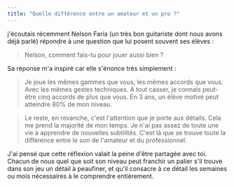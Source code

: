 ```yaml
---
title: "Quelle différence entre un amateur et un pro ?"
---
```


j'écoutais récemment Nelson Faria (un très bon guitariste dont nous avons déjà 
parlé) répondre à une question que lui posent souvent ses élèves :

> Nelson, comment fais-tu pour jouer aussi bien ?

Sa réponse m'a inspiré car elle s'énonce très simplement :

> Je joue les mêmes gammes que vous, les mêmes accords que vous. Avec les mêmes 
gestes techniques. A tout casser, je connais peut-être cinq accords de plus que 
vous. En 3 ans, un élève motivé peut atteindre 80% de mon niveau.

> Le reste, en revanche, c'est l'attention que je porte aux détails. Cela me 
prend la majorité de mon temps. Je n'ai pas assez de toute une vie à apprendre 
de nouvelles subtilités. C'est là que se trouve toute la différence entre le 
son de l'amateur et du professionnel.

J'ai pensé que cette réflexion valait la peine d'être partagée avec toi. Chacun 
de nous quel que soit son niveau peut franchir un palier s'il trouve dans son 
jeu un détail à peaufiner, et qu'il consacre à ce détail les semaines ou mois 
nécessaires à le comprendre entièrement.
